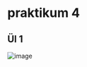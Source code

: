 # praktikum 4

## Ül 1
![image](https://github.com/MarkusMannil/Andmeturve_mannil/assets/83127947/169a1671-a1ed-4d3b-8cb4-c43fb133052a)
